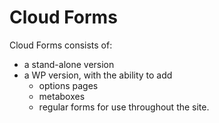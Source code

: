 Cloud Forms
===========

Cloud Forms consists of: 
- a stand-alone version
- a WP version, with the ability to add
	- options pages
	- metaboxes
	- regular forms for use throughout the site.